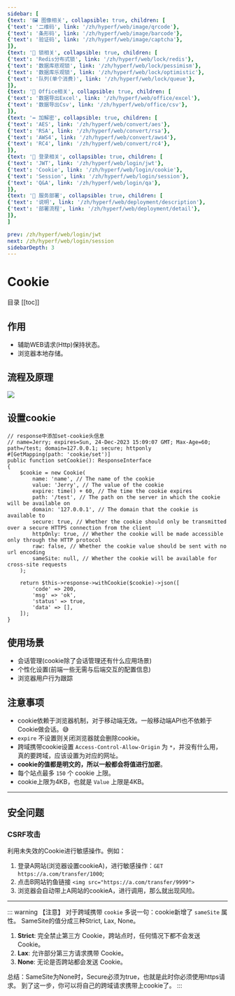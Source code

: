 ```yaml
---
sidebar: [
{text: '🖼 图像相关', collapsible: true, children: [
{'text': '二维码', link: '/zh/hyperf/web/image/qrcode'},
{'text': '条形码', link: '/zh/hyperf/web/image/barcode'},
{'text': '验证码', link: '/zh/hyperf/web/image/captcha'},
]},
{text: '🔐 锁相关', collapsible: true, children: [
{'text': 'Redis分布式锁', link: '/zh/hyperf/web/lock/redis'},
{'text': '数据库悲观锁', link: '/zh/hyperf/web/lock/pessimism'},
{'text': '数据库乐观锁', link: '/zh/hyperf/web/lock/optimistic'},
{'text': '队列(单个消费)', link: '/zh/hyperf/web/lock/queue'},
]},
{text: '🏢 Office相关', collapsible: true, children: [
{'text': '数据导出Excel', link: '/zh/hyperf/web/office/excel'},
{'text': '数据导出Csv', link: '/zh/hyperf/web/office/csv'},
]},
{text: '↔️ 加解密', collapsible: true, children: [
{'text': 'AES', link: '/zh/hyperf/web/convert/aes'},
{'text': 'RSA', link: '/zh/hyperf/web/convert/rsa'},
{'text': 'AWS4', link: '/zh/hyperf/web/convert/aws4'},
{'text': 'RC4', link: '/zh/hyperf/web/convert/rc4'},
]},
{text: '🍪 登录相关', collapsible: true, children: [
{'text': 'JWT', link: '/zh/hyperf/web/login/jwt'},
{'text': 'Cookie', link: '/zh/hyperf/web/login/cookie'},
{'text': 'Session', link: '/zh/hyperf/web/login/session'},
{'text': 'Q&A', link: '/zh/hyperf/web/login/qa'},
]},
{text: '📀 服务部署', collapsible: true, children: [
{'text': '说明', link: '/zh/hyperf/web/deployment/description'},
{'text': '部署流程', link: '/zh/hyperf/web/deployment/detail'},
]},
]

prev: /zh/hyperf/web/login/jwt
next: /zh/hyperf/web/login/session
sidebarDepth: 3
---
```


# Cookie

目录
[[toc]]

## 作用

- 辅助WEB请求(Http)保持状态。
- 浏览器本地存储。

## 流程及原理

![](https://img.tzf-foryou.xyz/img/20231224230649.png)

## 设置cookie

```php:no-line-numbers
// response中添加set-cookie头信息
// name=Jerry; expires=Sun, 24-Dec-2023 15:09:07 GMT; Max-Age=60; path=/test; domain=127.0.0.1; secure; httponly
#[GetMapping(path: 'cookie/set')]
public function setCookie(): ResponseInterface
{
    $cookie = new Cookie(
        name: 'name', // The name of the cookie
        value: 'Jerry', // The value of the cookie
        expire: time() + 60, // The time the cookie expires
        path: '/test', // The path on the server in which the cookie will be available on
        domain: '127.0.0.1', // The domain that the cookie is available to
        secure: true, // Whether the cookie should only be transmitted over a secure HTTPS connection from the client
        httpOnly: true, // Whether the cookie will be made accessible only through the HTTP protocol
        raw: false, // Whether the cookie value should be sent with no url encoding
        sameSite: null, // Whether the cookie will be available for cross-site requests
    );

    return $this->response->withCookie($cookie)->json([
        'code' => 200,
        'msg' => 'ok',
        'status' => true,
        'data' => [],
    ]);
}
```

## 使用场景

- 会话管理(cookie除了会话管理还有什么应用场景)
- 个性化设置(前端一些无需与后端交互的配置信息)
- 浏览器用户行为跟踪

## 注意事项

- cookie依赖于浏览器机制，对于移动端无效。一般移动端API也不依赖于Cookie做会话。😅
- `expire` 不设置则关闭浏览器就会删除cookie。
- 跨域携带cookie设置 `Access-Control-Allow-Origin` 为 `*`，并没有什么用，真的要跨域，应该设置为对应的网址。
- **cookie的值都是明文的，所以一般都会将值进行加密**。
- 每个站点最多 `150` 个 cookie 上限。
- cookie上限为4KB，也就是 `Value` 上限是4KB。

---

## 安全问题

### CSRF攻击

利用未失效的Cookie进行敏感操作。例如：
1. 登录A网站(浏览器设置cookieA)，进行敏感操作：`GET https://a.com/transfer/1000`;
2. 点击B网站钓鱼链接 `<img src="https://a.com/transfer/9999">`
3. 浏览器会自动带上A网站的cookieA，进行调用，那么就出现风险。


---

::: warning 【注意】
对于跨域携带 `cookie` 多说一句：cookie新增了 `sameSite` 属性。
SameSite的值分成三种Strict, Lax, None。
1.  **Strict**: 完全禁止第三方 Cookie，跨站点时，任何情况下都不会发送 Cookie。
2.  **Lax**: 允许部分第三方请求携带 Cookie。
3.  **None**: 无论是否跨站都会发送 Cookie。

总结：SameSite为None时，Secure必须为true，也就是此时你必须使用https请求。 到了这一步，你可以将自己的跨域请求携带上cookie了。
:::
